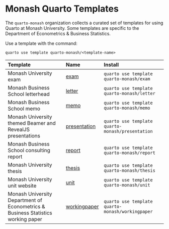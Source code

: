 

# Monash Quarto Templates

The `quarto-monash` organization collects a curated set of templates for using Quarto at Monash University. Some templates are specific to the Department of Econometrics & Business Statistics.

Use a template with the command:

`quarto use template quarto-monash/<template-name>`

| Template | Name | Install |
|:---|:---|:---|
| Monash University exam | [exam](https://github.com/quarto-monash/exam) | `quarto use template quarto-monash/exam` |
| Monash Business School letterhead | [letter](https://github.com/quarto-monash/letter) | `quarto use template quarto-monash/letter` |
| Monash Business School memo | [memo](https://github.com/quarto-monash/memo) | `quarto use template quarto-monash/memo` |
| Monash University themed Beamer and RevealJS presentations | [presentation](https://github.com/quarto-monash/presentation) | `quarto use template quarto-monash/presentation` |
| Monash Business School consulting report | [report](https://github.com/quarto-monash/report) | `quarto use template quarto-monash/report` |
| Monash University thesis | [thesis](https://github.com/quarto-monash/thesis) | `quarto use template quarto-monash/thesis` |
| Monash University unit website | [unit](https://github.com/quarto-monash/unit) | `quarto use template quarto-monash/unit` |
| Monash University Department of Econometrics & Business Statistics working paper | [workingpaper](https://github.com/quarto-monash/workingpaper) | `quarto use template quarto-monash/workingpaper` |
